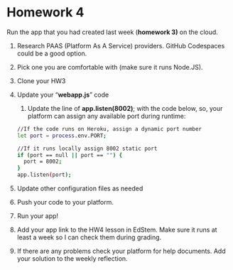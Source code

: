 # Homework 4

Run the app that you had created last week (**homework 3)** on the cloud.

1. Research PAAS (Platform As A Service) providers. GitHub Codespaces could be a good option. 
    
2. Pick one you are comfortable with (make sure it runs Node.JS).

6. Clone your HW3 

7. Update your “**webapp.js**” code
    1. Update the line of **app.listen(8002)**; with the code below, so, your platform can assign any available port during runtime:

    ```bash
    //If the code runs on Heroku, assign a dynamic port number
    let port = process.env.PORT;

    //If it runs locally assign 8002 static port
    if (port == null || port == "") {
      port = 8002;
    }
    app.listen(port);
    ```

8. Update other configuration files as needed
9. Push your code to your platform.
10. Run your app!
11. Add your app link to the HW4 lesson in EdStem. Make sure it runs at least a week so I can check them during grading.
12. If there are any problems check your platform for help documents. Add your solution to the weekly reflection.
    

